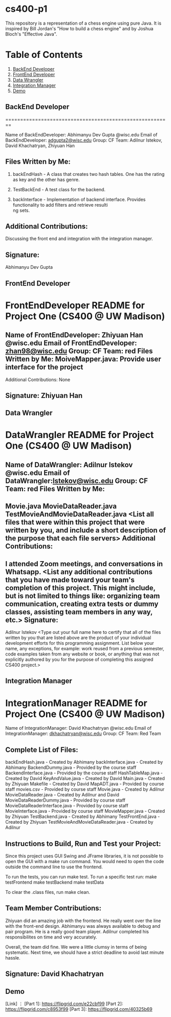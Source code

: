 # cs400-p1

This repository is a representation of a chess engine using pure Java. It is inspired by Bill Jordan's "How to build a chess engine" and by Joshua Bloch's "Effective Java".

# Table of Contents

1. [BackEnd Developer](#packageone)
2. [FrontEnd Developer](#packagetwo)
3. [Data Wrangler](#packagethree)
4. [Integration Manager](#sql-games)
5. [Demo](#demo)


## BackEnd Developer<a name="packageone" />

========================================================

Name of BackEndDeveloper: Abhimanyu Dev Gupta
@wisc.edu Email of BackEndDeveloper: adgupta2@wisc.edu
Group: CF
Team: Adilnur Istekov, David Khachatryan, Zhiyuan Han

Files Written by Me:
--------------------
1) backEndHash - A class that creates two hash tables. One has the rating as key and the other has genre.

2) TestBackEnd - A test class for the backend.

3) backInterface - Implementation of backend interface. Provides functionality to add filters and retrieve resulti\
ng sets.

Additional Contributions:
-------------------------
Discussing the front end and integration with the integration manager.

Signature:
----------
Abhimanyu Dev Gupta 

## FrontEnd Developer<a name="packagetwo" />

FrontEndDeveloper README for Project One (CS400 @ UW Madison)
========================================================
Name of FrontEndDeveloper: Zhiyuan Han
@wisc.edu Email of FrontEndDeveloper: zhan98@wisc.edu
Group: CF
Team: red
Files Written by Me: 
MoiveMapper.java: Provide user interface for the project
--------------------
Additional Contributions: None

Signature: Zhiyuan Han
----------

## Data Wrangler<a name="packagethree" />

DataWrangler README for Project One (CS400 @ UW Madison)
========================================================
Name of DataWrangler: Adilnur Istekov
@wisc.edu Email of DataWrangler:Istekov@wisc.edu
Group: CF
Team: red
Files Written by Me:
--------------------
Movie.java MovieDataReader.java TestMovieAndMovieDataReader.java
<List all files that were within this project that were written by you, and
 include a short description of the purpose that each file servers>
Additional Contributions:
-------------------------
I attended Zoom meetings, and conversations in Whatsapp.
<List any additional contributions that you have made toward your team's
 completion of this project.  This might include, but is not limited to things
 like: organizing team communication, creating extra tests or dummy classes,
 assisting team members in any way, etc.>
Signature:
----------
Adilnur Istekov
<Type out your full name here to certify that all of the files written by you
 that are listed above are the product of your individual development efforts
 for this programming assignment.  List below your name, any exceptions, for
 example: work reused from a previous semester, code examples taken from any
 website or book, or anything that was not explicitly authored by you for
 the purpose of completing this assigned CS400 project.> 

## Integration Manager<a name="sql-games" />

IntegrationManager README for Project One (CS400 @ UW Madison)
========================================================

Name of IntegrationManager: David Khachatryan
@wisc.edu Email of IntegrationManager: dkhachatryan@wisc.edu
Group: CF
Team: Red Team

Complete List of Files:
-----------------------
backEndHash.java - Created by Abhimany
backInterface.java - Created by Abhimany
BackendDummy.java - Provided by the course staff
BackendInterface.java - Provided by the course staff
HashTableMap.java - Created by David
KeyAndValue.java - Created by David
Main.java - Created by Zhiyuan
Makefile - Created by David
MapADT.java - Provided by course staff
movies.csv - Provided by course staff
Movie.java - Created by Adilnur
MovieDataReader.java - Created by Adilnur and David
MovieDataReaderDummy.java - Provided by course staff
MovieDataReaderInterface.java - Provided by course staff
MovieInterface.java - Provided by course staff
MovieMapper.java - Created by Zhiyuan
TestBackend.java - Created by Abhimany
TestFrontEnd.java - Created by Zhiyuan
TestMovieAndMovieDataReader.java - Created by Adilnur


Instructions to Build, Run and Test your Project:
-------------------------------------------------
Since this project uses GUI Swing and JFrame libraries, it is not possible to open the GUI with a make run command. 
You would need to open the code outside the command line to use the frontend.

To run the tests, you can run make test.
To run a specific test run:
	make testFrontend
	make testBackend
	make testData

To clear the .class files, run make clean. 

Team Member Contributions:
--------------------------

Zhiyuan did an amazing job with the frontend. He really went over the line with the front-end design.
Abhimanyu was always available to debug and pair program. He is a really good team player.
Adilnur completed his responsibilites on time and very accurately. 

Overall, the team did fine. We were a little clumsy in terms of being systematic. Next time, we should have a strict deadline to avoid
last minute hassle. 

Signature: David Khachatryan
----------

## Demo<a name="demo"/>

[Link]
⋮
[Part 1]: https://flipgrid.com/e22cbf99
[Part 2]: https://flipgrid.com/c8953f99
[Part 3]: https://flipgrid.com/40325b69
